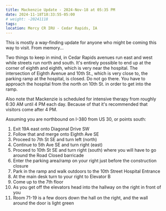 ```yaml
---
title: Mackenzie Update - 2024-Nov-18 at 05:35 PM
date: 2024-11-18T18:33:55-05:00
# weight: -20241118
tags:
location: Mercy CR IRU - Cedar Rapids, IA
---
```


This is mostly a way-finding update for anyone who might be coming this way to visit.  From memory...

Two things to keep in mind, in Cedar Rapids avenues run east and west while streets run north and south. It's entirely possible to end up at the corner of eighth and eighth, which is very near the hospital.  The intersection of Eighth Avenue and 10th St., which is very close to,
the parking ramp at the hospital, is closed. Do not go there. You have to approach the hospital from the north on 10th St. in order to get into the ramp.

Also note that Mackenzie is scheduled for intensive therapy from roughly 6:30 AM until 4 PM each day. Because of that it's recommended that visitors come after 4 PM.

Assuming you are northbound on I-380 from US 30, or points south:

1) Exit 19A east onto Diagonal Drive SW
2) Follow that and merge onto Eighth Ave SE
3) Proceed to 7th St SE and turn left (north)
4) Continue to 5th Ave SE and turn right (east)
5) Proceed to 10th St SE and turn right (south) where you will have to go around the Road Closed barricade
6) Enter the parking area/ramp on your right just before the construction closure
7) Park in the ramp and walk outdoors to the 10th Street Hospital Entrance
8) At the main desk turn to your right to Elevator B
9) Come up to the 7th floor
10) As you get off the elevators head into the hallway on the right in front of you
11) Room 71-19 is a few doors down the hall on the right, and the wall around the door is light green 


